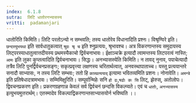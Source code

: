 ```yaml
---
index:  6.1.8
sutra:  लिटि धातोरनभ्यासस्य
vritti:  padamanjari
---
```


धातोरिति किमिति। लिटि परतोऽन्यो न सम्भवति; तस्य धातोरेव विधानादिति प्रश्नः। विश्रृण्विरे इति। `छन्दस्युभयथा` इति सार्वधातुकत्वात् `श्रुवः श्रृ च` इति श्नुप्रत्ययः, श्रृभावश्च। अत्र विकरणान्तस्य समुदायस्य लिट्परस्याधातुत्वात्तदीयस्य प्रथमस्यैकाचो द्विर्वचनाभावः। ईक्षाञ्चक्रे इत्यादौ त्वामन्तस्य लिटपरत्वं नास्ति; `आमः` इति लुका कुप्तत्वादिति द्विर्वचनाभावः। सिद्धः। अनभ्यासस्येति किमिति। न तावद् नुनाव, पपाचेत्यादौ तत्रैव लिटि पुनर्द्विर्वचनप्रसङ्गः; सकृत्प्रवृत्त्या लक्षणस्य चरितार्थत्वात्, अनवस्थापाताच्च। यस्तु प्रत्ययान्तरे सनादौ साभ्यासः, न तस्य लिटि सम्भवः; ततो हि `कास्प्रत्ययाद्` इत्यामा भवितव्यमिति प्रशनः। नोनावेति। `अमन्त्रे` इति प्रतिषेधादत्रामभावः। सम्मिमिक्षुरिति। सम्पूर्वान्मिहेः सनि `हो ढः`,`षढोः कः सि` लिट्, झेरुस्, अतोलोपः। द्विवचनप्रकरण इति। प्रकरणग्रहणान्न केवलं सर्व द्विर्वचनं छन्दसि विकल्प्यते। एवं च `धातोः`, `अनभ्यासस्य` इत्युभयमुत्तरार्थम्। एतस्मादेव विकल्पाद्विकरणान्तसाभ्यासयोर्न भविष्यति ।।

